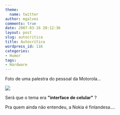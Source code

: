 ```yaml
---
theme:
  name: twitter
author: mgalves
comments: true
date: 2007-03-16 20:12:36
layout: post
slug: autocritica
title: Autocrítica
wordpress_id: 116
categories:
- Humor
tags:
- Hardware
---
```


Foto de uma palestra do pessoal da Motorola...

![]({{BASE_PATH}}/images/2007-03-16-autocritica/SneakPictureOfAslidePresentedAtMotorola.JPG)

Será que o tema era **"interface de celular"** ?

Pra quem ainda não entendeu, a Nokia é finlandesa....
